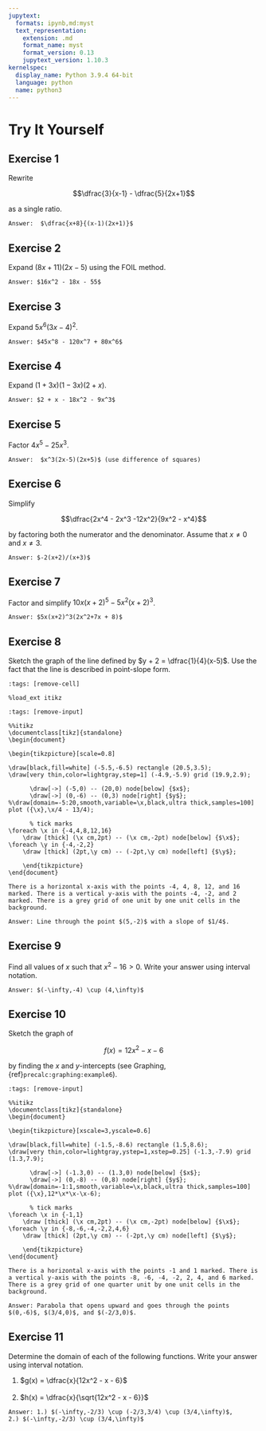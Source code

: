 ```yaml
---
jupytext:
  formats: ipynb,md:myst
  text_representation:
    extension: .md
    format_name: myst
    format_version: 0.13
    jupytext_version: 1.10.3
kernelspec:
  display_name: Python 3.9.4 64-bit
  language: python
  name: python3
---
```

# Try It Yourself

## Exercise 1
Rewrite 

$$\dfrac{3}{x-1} - \dfrac{5}{2x+1}$$ 

as a single ratio. 

```{dropdown} Show answer
Answer:  $\dfrac{x+8}{(x-1)(2x+1)}$
```


## Exercise 2
Expand $(8x+11)(2x-5)$ using the FOIL method. 

```{dropdown} Show answer
Answer: $16x^2 - 18x - 55$
```


## Exercise 3
Expand $5x^6(3x-4)^2$. 

```{dropdown} Show answer
Answer: $45x^8 - 120x^7 + 80x^6$
```


## Exercise 4
Expand $(1+3x)(1-3x)(2+x)$. 

```{dropdown} Show answer
Answer: $2 + x - 18x^2 - 9x^3$
```

## Exercise 5
Factor $4x^5 - 25x^3$. 

```{dropdown} Show answer
Answer:  $x^3(2x-5)(2x+5)$ (use difference of squares)
```

## Exercise 6
Simplify 

$$\dfrac{2x^4 - 2x^3 -12x^2}{9x^2 - x^4}$$ 

by factoring both the numerator and the denominator.  Assume that $x\neq 0$ and $x\neq 3$. 

```{dropdown} Show answer
Answer: $-2(x+2)/(x+3)$
```


## Exercise 7
Factor and simplify $10x(x+2)^5 - 5x^2(x+2)^3$. 

```{dropdown} Show answer
Answer: $5x(x+2)^3(2x^2+7x + 8)$
```


## Exercise 8
Sketch the graph of the line defined by $y + 2 = \dfrac{1}{4}(x-5)$. Use the fact that the line is described in point-slope form.  

```{code-cell}
:tags: [remove-cell]

%load_ext itikz
```

```{code-cell}
:tags: [remove-input]

%%itikz
\documentclass[tikz]{standalone}
\begin{document}

\begin{tikzpicture}[scale=0.8]

\draw[black,fill=white] (-5.5,-6.5) rectangle (20.5,3.5);
\draw[very thin,color=lightgray,step=1] (-4.9,-5.9) grid (19.9,2.9);

      \draw[->] (-5,0) -- (20,0) node[below] {$x$};
      \draw[->] (0,-6) -- (0,3) node[right] {$y$};
%\draw[domain=-5:20,smooth,variable=\x,black,ultra thick,samples=100] plot ({\x},\x/4 - 13/4);
       
      % tick marks
\foreach \x in {-4,4,8,12,16} 
	\draw [thick] (\x cm,2pt) -- (\x cm,-2pt) node[below] {$\x$};
\foreach \y in {-4,-2,2} 
	\draw [thick] (2pt,\y cm) -- (-2pt,\y cm) node[left] {$\y$};

    \end{tikzpicture}
\end{document}
```
```{dropdown} **Long Text Description**
There is a horizontal x-axis with the points -4, 4, 8, 12, and 16 marked. There is a vertical y-axis with the points -4, -2, and 2 marked. There is a grey grid of one unit by one unit cells in the background.
```
```{dropdown} Show answer
Answer: Line through the point $(5,-2)$ with a slope of $1/4$.
```

## Exercise 9
Find all values of $x$ such that $x^2 - 16 > 0$.  Write your answer using interval notation. 

```{dropdown} Show answer
Answer: $(-\infty,-4) \cup (4,\infty)$
```


## Exercise 10

Sketch the graph of 

$$f(x) = 12x^2 - x - 6$$ 

by finding the $x$ and $y$-intercepts (see Graphing, {ref}`precalc:graphing:example6`).   

```{code-cell}
:tags: [remove-input]

%%itikz
\documentclass[tikz]{standalone}
\begin{document}

\begin{tikzpicture}[xscale=3,yscale=0.6]

\draw[black,fill=white] (-1.5,-8.6) rectangle (1.5,8.6);
\draw[very thin,color=lightgray,ystep=1,xstep=0.25] (-1.3,-7.9) grid (1.3,7.9);

      \draw[->] (-1.3,0) -- (1.3,0) node[below] {$x$};
      \draw[->] (0,-8) -- (0,8) node[right] {$y$};
%\draw[domain=-1:1,smooth,variable=\x,black,ultra thick,samples=100] plot ({\x},12*\x*\x-\x-6);
       
      % tick marks
\foreach \x in {-1,1} 
	\draw [thick] (\x cm,2pt) -- (\x cm,-2pt) node[below] {$\x$};
\foreach \y in {-8,-6,-4,-2,2,4,6} 
	\draw [thick] (2pt,\y cm) -- (-2pt,\y cm) node[left] {$\y$};

    \end{tikzpicture}
\end{document}
```
```{dropdown} **Long Text Description**
There is a horizontal x-axis with the points -1 and 1 marked. There is a vertical y-axis with the points -8, -6, -4, -2, 2, 4, and 6 marked. There is a grey grid of one quarter unit by one unit cells in the background.
```

```{dropdown} Show answer
Answer: Parabola that opens upward and goes through the points $(0,-6)$, $(3/4,0)$, and $(-2/3,0)$.
```



## Exercise 11
Determine the domain of each of the following functions.  Write your answer using interval notation. 

1. $g(x) = \dfrac{x}{12x^2 - x - 6}$ <br><br>
2. $h(x) = \dfrac{x}{\sqrt{12x^2 - x - 6}}$ 

```{dropdown} Show answer
Answer: 1.) $(-\infty,-2/3) \cup (-2/3,3/4) \cup (3/4,\infty)$,  
2.) $(-\infty,-2/3) \cup (3/4,\infty)$
```
